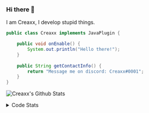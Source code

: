 ### Hi there 👋

I am Creaxx, I develop stupid things. 

```java
public class Creaxx implements JavaPlugin {

    public void onEnable() {
        System.out.println("Hello there!");
    }
    
    public String getContactInfo() {
        return "Message me on discord: Creaxx#0001";
    }
}
```

![Creaxx's Github Stats](https://github-readme-stats.vercel.app/api?username=CreaxxOG&show_icons=true&theme=dark&count_private=true)

<details>
  <summary>Code Stats</summary>

<!--START_SECTION:waka-->
![Code Time](http://img.shields.io/badge/Code%20Time-1%2C422%20hrs%2020%20mins-blue)

![Lines of code](https://img.shields.io/badge/From%20Hello%20World%20I%27ve%20Written-735.0%20thousand%20lines%20of%20code-blue)

**🐱 My GitHub Data** 

> 📦 104.3 kB Used in GitHub's Storage 
 > 
> 🏆 2,283 Contributions in the Year 2023
 > 
> 🚫 Not Opted to Hire
 > 
> 📜 4 Public Repositories 
 > 
> 🔑 3 Private Repositories 
 > 
**I'm a Night 🦉** 

```text
🌞 Morning                425 commits         ██░░░░░░░░░░░░░░░░░░░░░░░   07.16 % 
🌆 Daytime                2521 commits        ███████████░░░░░░░░░░░░░░   42.49 % 
🌃 Evening                2858 commits        ████████████░░░░░░░░░░░░░   48.17 % 
🌙 Night                  129 commits         █░░░░░░░░░░░░░░░░░░░░░░░░   02.17 % 
```
📅 **I'm Most Productive on Saturday** 

```text
Monday                   740 commits         ███░░░░░░░░░░░░░░░░░░░░░░   12.47 % 
Tuesday                  829 commits         ███░░░░░░░░░░░░░░░░░░░░░░   13.97 % 
Wednesday                882 commits         ████░░░░░░░░░░░░░░░░░░░░░   14.87 % 
Thursday                 959 commits         ████░░░░░░░░░░░░░░░░░░░░░   16.16 % 
Friday                   564 commits         ██░░░░░░░░░░░░░░░░░░░░░░░   09.51 % 
Saturday                 1006 commits        ████░░░░░░░░░░░░░░░░░░░░░   16.96 % 
Sunday                   953 commits         ████░░░░░░░░░░░░░░░░░░░░░   16.06 % 
```


📊 **This Week I Spent My Time On** 

```text
💬 Programming Languages: 
Java                     9 hrs 3 mins        ██████████████████░░░░░░░   73.02 % 
Kotlin                   2 hrs 5 mins        ████░░░░░░░░░░░░░░░░░░░░░   16.92 % 
XML                      1 hr 4 mins         ██░░░░░░░░░░░░░░░░░░░░░░░   08.65 % 
YAML                     5 mins              ░░░░░░░░░░░░░░░░░░░░░░░░░   00.69 % 
Markdown                 1 min               ░░░░░░░░░░░░░░░░░░░░░░░░░   00.20 % 

🔥 Editors: 
IntelliJ                 12 hrs 24 mins      █████████████████████████   100.00 % 
```

**I Mostly Code in Java** 

```text
Java                     58 repos            ███████████████████░░░░░░   76.32 % 
Kotlin                   10 repos            ███░░░░░░░░░░░░░░░░░░░░░░   13.16 % 
CSS                      2 repos             █░░░░░░░░░░░░░░░░░░░░░░░░   02.63 % 
JavaScript               2 repos             █░░░░░░░░░░░░░░░░░░░░░░░░   02.63 % 
EJS                      1 repo              ░░░░░░░░░░░░░░░░░░░░░░░░░   01.32 % 
```




 Last Updated on 04/08/2023 12:34:49 UTC
<!--END_SECTION:waka-->
</details>
